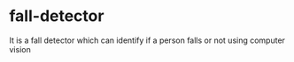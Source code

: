 # fall-detector
It is a fall detector which can identify if a person falls or not using computer vision
